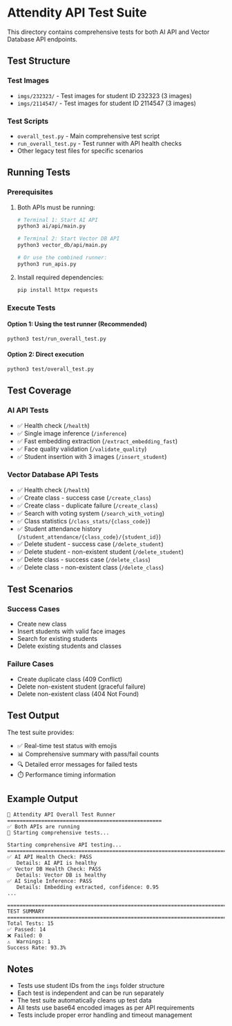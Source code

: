 # Attendity API Test Suite

This directory contains comprehensive tests for both AI API and Vector Database API endpoints.

## Test Structure

### Test Images
- `imgs/232323/` - Test images for student ID 232323 (3 images)
- `imgs/2114547/` - Test images for student ID 2114547 (3 images)

### Test Scripts
- `overall_test.py` - Main comprehensive test script
- `run_overall_test.py` - Test runner with API health checks
- Other legacy test files for specific scenarios

## Running Tests

### Prerequisites
1. Both APIs must be running:
   ```bash
   # Terminal 1: Start AI API
   python3 ai/api/main.py
   
   # Terminal 2: Start Vector DB API  
   python3 vector_db/api/main.py
   
   # Or use the combined runner:
   python3 run_apis.py
   ```

2. Install required dependencies:
   ```bash
   pip install httpx requests
   ```

### Execute Tests

#### Option 1: Using the test runner (Recommended)
```bash
python3 test/run_overall_test.py
```

#### Option 2: Direct execution
```bash
python3 test/overall_test.py
```

## Test Coverage

### AI API Tests
- ✅ Health check (`/health`)
- ✅ Single image inference (`/inference`)
- ✅ Fast embedding extraction (`/extract_embedding_fast`)
- ✅ Face quality validation (`/validate_quality`)
- ✅ Student insertion with 3 images (`/insert_student`)

### Vector Database API Tests
- ✅ Health check (`/health`)
- ✅ Create class - success case (`/create_class`)
- ✅ Create class - duplicate failure (`/create_class`)
- ✅ Search with voting system (`/search_with_voting`)
- ✅ Class statistics (`/class_stats/{class_code}`)
- ✅ Student attendance history (`/student_attendance/{class_code}/{student_id}`)
- ✅ Delete student - success case (`/delete_student`)
- ✅ Delete student - non-existent student (`/delete_student`)
- ✅ Delete class - success case (`/delete_class`)
- ✅ Delete class - non-existent class (`/delete_class`)

## Test Scenarios

### Success Cases
- Create new class
- Insert students with valid face images
- Search for existing students
- Delete existing students and classes

### Failure Cases
- Create duplicate class (409 Conflict)
- Delete non-existent student (graceful failure)
- Delete non-existent class (404 Not Found)

## Test Output

The test suite provides:
- ✅ Real-time test status with emojis
- 📊 Comprehensive summary with pass/fail counts
- 🔍 Detailed error messages for failed tests
- ⏱️ Performance timing information

## Example Output

```
🚀 Attendity API Overall Test Runner
==================================================
✅ Both APIs are running
🧪 Starting comprehensive tests...

Starting comprehensive API testing...
================================================================================
✅ AI API Health Check: PASS
   Details: AI API is healthy
✅ Vector DB Health Check: PASS
   Details: Vector DB is healthy
✅ AI Single Inference: PASS
   Details: Embedding extracted, confidence: 0.95
...

================================================================================
TEST SUMMARY
================================================================================
Total Tests: 15
✅ Passed: 14
❌ Failed: 0
⚠️  Warnings: 1
Success Rate: 93.3%
```

## Notes

- Tests use student IDs from the `imgs` folder structure
- Each test is independent and can be run separately
- The test suite automatically cleans up test data
- All tests use base64 encoded images as per API requirements
- Tests include proper error handling and timeout management 